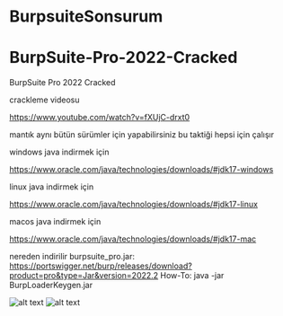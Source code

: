 # BurpsuiteSonsurum
# BurpSuite-Pro-2022-Cracked
BurpSuite Pro 2022 Cracked 


crackleme videosu

https://www.youtube.com/watch?v=fXUjC-drxt0

mantık aynı bütün sürümler için yapabilirsiniz bu taktiği hepsi için çalışır


windows java indirmek için

https://www.oracle.com/java/technologies/downloads/#jdk17-windows

linux java indirmek için

https://www.oracle.com/java/technologies/downloads/#jdk17-linux

macos java indirmek için

https://www.oracle.com/java/technologies/downloads/#jdk17-mac

nereden indirilir burpsuite_pro.jar: https://portswigger.net/burp/releases/download?product=pro&type=Jar&version=2022.2
How-To: java -jar BurpLoaderKeygen.jar

![alt text](https://user-images.githubusercontent.com/52311174/136488232-bae027a6-8f9a-45eb-9d6c-e0b150084170.png)
![alt text](https://user-images.githubusercontent.com/52311174/136488268-3864d0af-8d6e-4719-9a04-1a6bf9dd490d.png)



